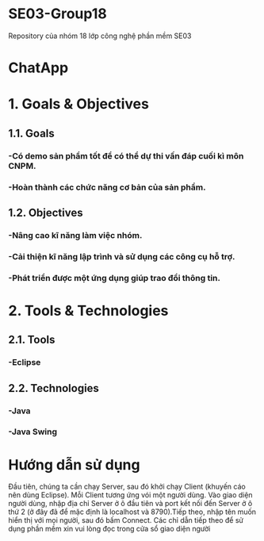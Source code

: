 # SE03-Group18
Repository của nhóm 18 lớp công nghệ phần mềm SE03
# ChatApp
# 1. Goals & Objectives
## 1.1. Goals
### -Có demo sản phẩm tốt để có thể dự thi vấn đáp cuối kì môn CNPM.
### -Hoàn thành các chức năng cơ bản của sản phẩm.
## 1.2. Objectives
### -Nâng cao kĩ năng làm việc nhóm.
### -Cải thiện kĩ năng lập trình và sử dụng các công cụ hỗ trợ.
### -Phát triển được một ứng dụng giúp trao đổi thông tin.
# 2. Tools & Technologies
## 2.1. Tools
### -Eclipse
## 2.2. Technologies
### -Java
### -Java Swing
# Hướng dẫn sử dụng
Đầu tiên, chúng ta cần chạy Server, sau đó khởi chạy Client (khuyến cáo nên dùng Eclipse). Mỗi Client tương ứng vói một người dùng.
Vào giao diện người dùng, nhập địa chỉ Server ở ô đầu tiên và port kết nối đến Server ở ô thứ 2 (ở đây đã để mặc định là localhost và 8790).Tiếp theo, nhập tên muốn hiển thị với mọi người, sau đó bấm Connect.
Các chỉ dẫn tiếp theo để sử dụng phần mềm xin vui lòng đọc trong cửa sổ giao diện người 
